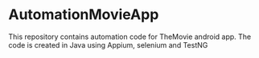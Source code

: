# AutomationMovieApp
This repository contains automation code for TheMovie android app. The code is created in Java using Appium, selenium and TestNG
